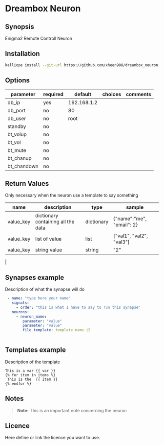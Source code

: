 # Dreambox Neuron

## Synopsis

Enigma2 Remote Controll Neuron 

## Installation
```bash
kalliope install --git-url https://github.com/xheen908/dreambox_neuron.git
```

## Options

| parameter        | required | default                       | choices                           | comments                     |
|------------------|----------|-------------------------------|-----------------------------------|------------------------------|
| db_ip            | yes      | 192.168.1.2                   |                                   |                              |
| db_port          | no       | 80                            |                                   |                              |
| db_user          | no       | root                          |                                   |                              |
| standby          | no       |                               |                                   |                              |
| bt_volup         | no       |                               |                                   |                              |
| bt_vol           | no       |                               |                                   |                              |
| bt_mute          | no       |                               |                                   |                              |
| bt_chanup        | no       |                               |                                   |                              |
| bt_chandown      | no       |                               |                                   |                              |

## Return Values

Only necessary when the neuron use a template to say something

| name      | description                        | type       | sample                    |
|-----------|------------------------------------|------------|---------------------------|
| value_key | dictionary containing all the data | dictionary | {"name":"me", "email": 2} |
| value_key | list of value                      | list       | ["val1", "val2", "val3"]  |
| value_key | string value                       | string     | "2"                       |
|

## Synapses example

Description of what the synapse will do
```yml
 - name: "type here your name"
   signals:
     - order: "this is what I have to say to run this synapse"
   neurons:      
     - neuron_name:
        parameter: "value"
        parameter: "value"
        file_template: template_name.j2
    
```

## Templates example 

Description of the template
```
This is a var {{ var }} 
{% for item in items %}
 This is the  {{ item }}  
{% endfor %}
```

## Notes

> **Note:** This is an important note concerning the neuron

## Licence

Here define or link the licence you want to use.
